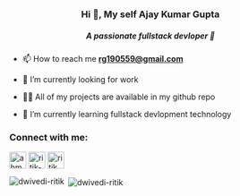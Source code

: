 <h3 align="center">Hi 👋, My self Ajay Kumar Gupta</h3>
<h5 align="center">A passionate fullstack devloper 👨‍</h5>

- 📫 How to reach me **rg190559@gmail.com**

- 🔭 I’m currently looking for work

- 👨‍💻 All of my projects are available in my github repo
 
- 🌱 I’m currently learning fullstack devlopment technology

<h3 align="left">Connect with me:</h3>
<p align="left">
<a href="https://twitter.com/A_k_gupta555" target="blank"><img align="center" src="https://img.icons8.com/fluent/50/000000/twitter.png" alt="ahm_ritik" width="30" width="30" /></a>
<a href="https://www.linkedin.com/in/ajay-kumar-gupta-011a021b5" target="blank"><img align="center" src="https://img.icons8.com/fluent/48/000000/linkedin.png" alt="ritik-dwivedi-7899581b2"  width="30" /></a>
<a href="https://www.instagram.com/a_k_gupta555" target="blank"><img align="center" src="https://img.icons8.com/fluent/48/000000/instagram-new.png" alt="ritik_dwivedi12" width="30" /></a>
</p>

<p><img align="left" src="https://github-readme-stats-sigma-five.vercel.app/api/top-langs?username=akgupta55&theme=white&show_icons=true&locale=en&layout=compact" alt="dwivedi-ritik" /></p>

<p>&nbsp;<img align="center" src="https://github-readme-stats-sigma-five.vercel.app/api?username=akgupta55&theme=white&show_icons=true&locale=en" alt="dwivedi-ritik" /></p>
